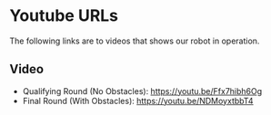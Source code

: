 Youtube URLs
====

The following links are to videos that shows our robot in operation.

## Video

- Qualifying Round (No Obstacles): https://youtu.be/Ffx7hibh6Og
- Final Round (With Obstacles): https://youtu.be/NDMoyxtbbT4


